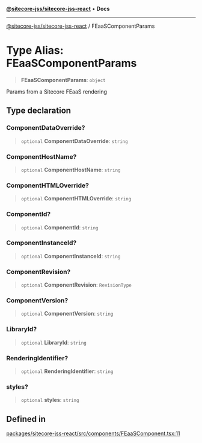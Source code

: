 [**@sitecore-jss/sitecore-jss-react**](../README.md) • **Docs**

***

[@sitecore-jss/sitecore-jss-react](../README.md) / FEaaSComponentParams

# Type Alias: FEaaSComponentParams

> **FEaaSComponentParams**: `object`

Params from a Sitecore FEaaS rendering

## Type declaration

### ComponentDataOverride?

> `optional` **ComponentDataOverride**: `string`

### ComponentHostName?

> `optional` **ComponentHostName**: `string`

### ComponentHTMLOverride?

> `optional` **ComponentHTMLOverride**: `string`

### ComponentId?

> `optional` **ComponentId**: `string`

### ComponentInstanceId?

> `optional` **ComponentInstanceId**: `string`

### ComponentRevision?

> `optional` **ComponentRevision**: `RevisionType`

### ComponentVersion?

> `optional` **ComponentVersion**: `string`

### LibraryId?

> `optional` **LibraryId**: `string`

### RenderingIdentifier?

> `optional` **RenderingIdentifier**: `string`

### styles?

> `optional` **styles**: `string`

## Defined in

[packages/sitecore-jss-react/src/components/FEaaSComponent.tsx:11](https://github.com/Sitecore/jss/blob/f1572afbfc8b17fc798c9a1c6949529e432bf0ed/packages/sitecore-jss-react/src/components/FEaaSComponent.tsx#L11)
